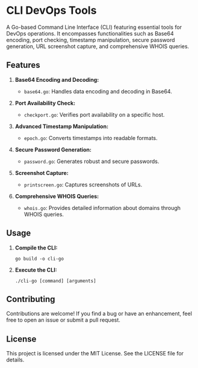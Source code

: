 # CLI DevOps Tools

A Go-based Command Line Interface (CLI) featuring essential tools for DevOps operations. It encompasses functionalities such as Base64 encoding, port checking, timestamp manipulation, secure password generation, URL screenshot capture, and comprehensive WHOIS queries.

## Features

1. **Base64 Encoding and Decoding:**

   - `base64.go`: Handles data encoding and decoding in Base64.

2. **Port Availability Check:**

   - `checkport.go`: Verifies port availability on a specific host.

3. **Advanced Timestamp Manipulation:**

   - `epoch.go`: Converts timestamps into readable formats.

4. **Secure Password Generation:**

   - `password.go`: Generates robust and secure passwords.

5. **Screenshot Capture:**

   - `printscreen.go`: Captures screenshots of URLs.

6. **Comprehensive WHOIS Queries:**

   - `whois.go`: Provides detailed information about domains through WHOIS queries.

## Usage

1. **Compile the CLI:**
   ```
   go build -o cli-go
   ```
2. **Execute the CLI:**
   ```
   ./cli-go [command] [arguments]
   ```

## Contributing

Contributions are welcome! If you find a bug or have an enhancement, feel free to open an issue or submit a pull request.

## License

This project is licensed under the MIT License. See the LICENSE file for details.
